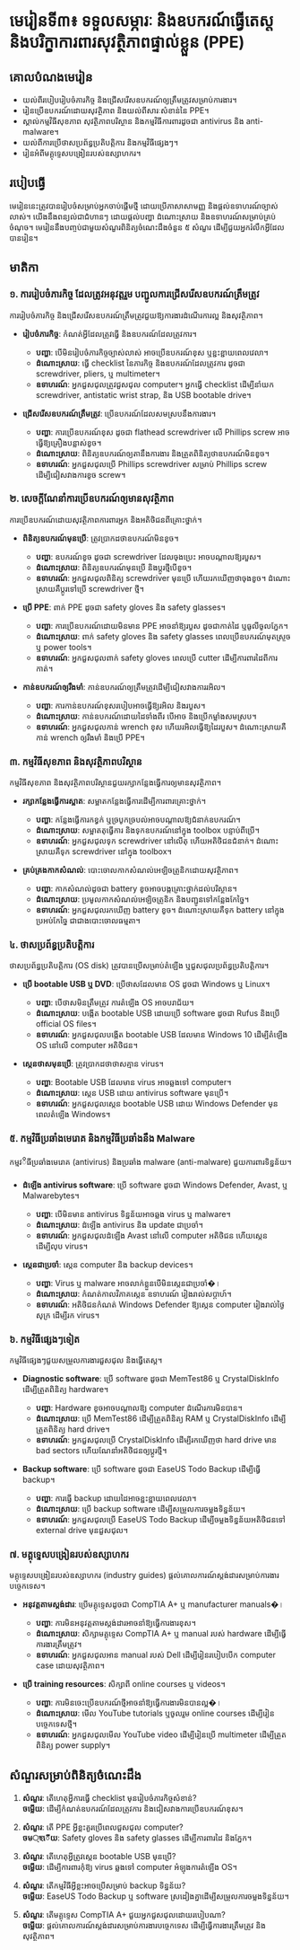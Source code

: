 # មេរៀនទី៣៖ ទទួលសម្ភារៈ និងឧបករណ៍ធ្វើតេស្ត និងបរិក្ខាការពារសុវត្ថិភាពផ្ទាល់ខ្លួន (PPE)

## គោលបំណងមេរៀន
- យល់ពីរបៀបរៀបចំភារកិច្ច និងជ្រើសរើសឧបករណ៍ឲ្យត្រឹមត្រូវសម្រាប់ការងារ។
- រៀនប្រើឧបករណ៍ដោយសុវត្ថិភាព និងយល់ពីសារៈសំខាន់នៃ PPE។
- ស្គាល់កម្មវិធីសុខភាព សុវត្ថិភាពបរិស្ថាន និងកម្មវិធីការពារដូចជា antivirus និង anti-malware។
- យល់ពីការប្រើថាសប្រព័ន្ធប្រតិបត្តិការ និងកម្មវិធីផ្សេងៗ។
- រៀនអំពីមគ្គុទ្ទេសបង្រៀនរបស់ឧស្សាហករ។

## របៀបធ្វើ
មេរៀននេះត្រូវបានរៀបចំសម្រាប់អ្នកចាប់ផ្តើមថ្មី ដោយប្រើភាសាសាមញ្ញ និងផ្តល់ឧទាហរណ៍ច្បាស់លាស់។ យើងនឹងពន្យល់ជាជំហានៗ ដោយផ្តល់បញ្ហា ដំណោះស្រាយ និងឧទាហរណ៍សម្រាប់គ្រប់ចំណុច។ មេរៀននឹងបញ្ចប់ជាមួយសំណួរពិនិត្យចំណេះដឹងចំនួន ៥ សំណួរ ដើម្បីជួយអ្នករំលឹកអ្វីដែលបានរៀន។

## មាតិកា

### ១. ការរៀបចំភារកិច្ច ដែលត្រូវអនុវត្តរួម បញ្ជូលការជ្រើសរើសឧបករណ៍ត្រឹមត្រូវ
ការរៀបចំភារកិច្ច និងជ្រើសរើសឧបករណ៍ត្រឹមត្រូវជួយឱ្យការងារដំណើរការល្អ និងសុវត្ថិភាព។

- **រៀបចំភារកិច្ច**: កំណត់អ្វីដែលត្រូវធ្វើ និងឧបករណ៍ដែលត្រូវការ។  
  - **បញ្ហា**: បើមិនរៀបចំភារកិច្ចច្បាស់លាស់ អាចប្រើឧបករណ៍ខុស ឬខ្ជះខ្ជាយពេលវេលា។  
  - **ដំណោះស្រាយ**: ធ្វើ checklist នៃភារកិច្ច និងឧបករណ៍ដែលត្រូវការ ដូចជា screwdriver, pliers, ឬ multimeter។  
  - **ឧទាហរណ៍**: អ្នកជួសជុលត្រូវជួសជុល computer។ អ្នកធ្វើ checklist ដើម្បីនាំយក screwdriver, antistatic wrist strap, និង USB bootable drive។  

- **ជ្រើសរើសឧបករណ៍ត្រឹមត្រូវ**: ប្រើឧបករណ៍ដែលសមស្របនឹងការងារ។  
  - **បញ្ហា**: ការប្រើឧបករណ៍ខុស ដូចជា flathead screwdriver លើ Phillips screw អាចធ្វើឱ្យគ្រឿងបន្លាស់ខូច។  
  - **ដំណោះស្រាយ**: ពិនិត្យឧបករណ៍ឲ្យតានឹងការងារ និងត្រួតពិនិត្យថាឧបករណ៍មិនខូច។  
  - **ឧទាហរណ៍**: អ្នកជួសជុលប្រើ Phillips screwdriver សម្រាប់ Phillips screw ដើម្បីជៀសវាងការខូច screw។  

### ២. សេចក្តីណែនាំការប្រើឧបករណ៍ឲ្យមានសុវត្ថិភាព
ការប្រើឧបករណ៍ដោយសុវត្ថិភាពការពារអ្នក និងអតិថិជនពីគ្រោះថ្នាក់។  

- **ពិនិត្យឧបករណ៍មុនប្រើ**: ត្រូវប្រាកដថាឧបករណ៍មិនខូច។  
  - **បញ្ហា**: ឧបករណ៍ខូច ដូចជា screwdriver ដែលចុងប្រេះ អាចបណ្តាលឱ្យរបួស។  
  - **ដំណោះស្រាយ**: ពិនិត្យឧបករណ៍មុនប្រើ និងប្តូរថ្មីបើខូច។  
  - **ឧទាហរណ៍**: អ្នកជួសជុលពិនិត្យ screwdriver មុនប្រើ ហើយរកឃើញថាចុងខូច។ ដំណោះស្រាយគឺប្តូរទៅប្រើ screwdriver ថ្មី។  

- **ប្រើ PPE**: ពាក់ PPE ដូចជា safety gloves និង safety glasses។  
  - **បញ្ហា**: ការប្រើឧបករណ៍ដោយមិនមាន PPE អាចនាំឱ្យរបួស ដូចជាកាត់ដៃ ឬធូលីចូលភ្នែក។  
  - **ដំណោះស្រាយ**: ពាក់ safety gloves និង safety glasses ពេលប្រើឧបករណ៍មុតស្រួច ឬ power tools។  
  - **ឧទាហរណ៍**: អ្នកជួសជុលពាក់ safety gloves ពេលប្រើ cutter ដើម្បីការពារដៃពីការកាត់។  

- **កាន់ឧបករណ៍ឲ្យរឹងមាំ**: កាន់ឧបករណ៍ឲ្យត្រឹមត្រូវដើម្បីជៀសវាងការរអិល។  
  - **បញ្ហា**: ការកាន់ឧបករណ៍ខុសរបៀបអាចធ្វើឱ្យរអិល និងរបួស។  
  - **ដំណោះស្រាយ**: កាន់ឧបករណ៍ដោយដៃទាំងពីរ បើអាច និងប្រើកម្លាំងសមស្រប។  
  - **ឧទាហរណ៍**: អ្នកជួសជុលកាន់ wrench ខុស ហើយរអិលធ្វើឱ្យដៃរបួស។ ដំណោះស្រាយគឺកាន់ wrench ឲ្យរឹងមាំ និងប្រើ PPE។  

### ៣. កម្មវិធីសុខភាព និងសុវត្ថិភាពបរិស្ថាន
កម្មវិធីសុខភាព និងសុវត្ថិភាពបរិស្ថានជួយរក្សាកន្លែងធ្វើការឲ្យមានសុវត្ថិភាព។  

- **រក្សាកន្លែងធ្វើការស្អាត**: សម្អាតកន្លែងធ្វើការដើម្បីការពារគ្រោះថ្នាក់។  
  - **បញ្ហា**: កន្លែងធ្វើការកខ្វក់ ឬច្របូកច្របល់អាចបណ្តាលឱ្យជំនាក់ឧបករណ៍។  
  - **ដំណោះស្រាយ**: សម្អាតតុធ្វើការ និងទុកឧបករណ៍នៅក្នុង toolbox បន្ទាប់ពីប្រើ។  
  - **ឧទាហរណ៍**: អ្នកជួសជុលទុក screwdriver នៅលើតុ ហើយអតិថិជនជំនាក់។ ដំណោះស្រាយគឺទុក screwdriver នៅក្នុង toolbox។  

- **គ្រប់គ្រងកាកសំណល់**: បោះចោលកាកសំណល់អេឡិចត្រូនិកដោយសុវត្ថិភាព។  
  - **បញ្ហា**: កាកសំណល់ដូចជា battery ខូចអាចបង្កគ្រោះថ្នាក់ដល់បរិស្ថាន។  
  - **ដំណោះស្រាយ**: ប្រមូលកាកសំណល់អេឡិចត្រូនិក និងបញ្ជូនទៅកន្លែងកែច្នៃ។  
  - **ឧទាហរណ៍**: អ្នកជួសជុលរកឃើញ battery ខូច។ ដំណោះស្រាយគឺទុក battery នៅក្នុងប្រអប់កែច្នៃ ជាជាងបោះចោលធម្មតា។  

### ៤. ថាសប្រព័ន្ធប្រតិបត្តិការ
ថាសប្រព័ន្ធប្រតិបត្តិការ (OS disk) ត្រូវបានប្រើសម្រាប់តំឡើង ឬជួសជុលប្រព័ន្ធប្រតិបត្តិការ។  

- **ប្រើ bootable USB ឬ DVD**: ប្រើថាសដែលមាន OS ដូចជា Windows ឬ Linux។  
  - **បញ្ហា**: បើថាសមិនត្រឹមត្រូវ ការតំឡើង OS អាចបរាជ័យ។  
  - **ដំណោះស្រាយ**: បង្កើត bootable USB ដោយប្រើ software ដូចជា Rufus និងប្រើ official OS files។  
  - **ឧទាហរណ៍**: អ្នកជួសជុលបង្កើត bootable USB ដែលមាន Windows 10 ដើម្បីតំឡើង OS នៅលើ computer អតិថិជន។  

- **ស្កេនថាសមុនប្រើ**: ត្រូវប្រាកដថាថាសគ្មាន virus។  
  - **បញ្ហា**: Bootable USB ដែលមាន virus អាចឆ្លងទៅ computer។  
  - **ដំណោះស្រាយ**: ស្កេន USB ដោយ antivirus software មុនប្រើ។  
  - **ឧទាហរណ៍**: អ្នកជួសជុលស្កេន bootable USB ដោយ Windows Defender មុនពេលតំឡើង Windows។  

### ៥. កម្មវិធីប្រឆាំងមេរោគ និងកម្មវិធីប្រឆាំងនឹង Malware
កម្មវိធីប្រឆាំងមេរោគ (antivirus) និងប្រឆាំង malware (anti-malware) ជួយការពារទិន្នន័យ។  

- **ដំឡើង antivirus software**: ប្រើ software ដូចជា Windows Defender, Avast, ឬ Malwarebytes។  
  - **បញ្ហា**: បើមិនមាន antivirus ទិន្នន័យអាចឆ្លង virus ឬ malware។  
  - **ដំណោះស្រាយ**: ដំឡើង antivirus និង update ជាប្រចាំ។  
  - **ឧទាហរណ៍**: អ្នកជួសជុលដំឡើង Avast នៅលើ computer អតិថិជន ហើយស្កេនដើម្បីលុប virus។  

- **ស្កេនជាប្រចាំ**: ស្កេន computer និង backup devices។  
  - **បញ្ហា**: Virus ឬ malware អាចលាក់ខ្លួនបើមិនស្កេនជាប្រចាំ�।  
  - **ដំណោះស្រាយ**: កំណត់កាលវិភាគស្កេន ឧទាហរណ៍ រៀងរាល់សប្តាហ៍។  
  - **ឧទាហរណ៍**: អតិថិជនកំណត់ Windows Defender ឱ្យស្កេន computer រៀងរាល់ថ្ងៃសុក្រ ដើម្បីរក virus។  

### ៦. កម្មវិធីផ្សេងៗទៀត
កម្មវិធីផ្សេងៗជួយសម្រួលការងារជួសជុល និងធ្វើតេស្ត។  

- **Diagnostic software**: ប្រើ software ដូចជា MemTest86 ឬ CrystalDiskInfo ដើម្បីត្រួតពិនិត្យ hardware។  
  - **បញ្ហា**: Hardware ខូចអាចបណ្តាលឱ្យ computer ដំណើរការមិនបាន។  
  - **ដំណោះស្រាយ**: ប្រើ MemTest86 ដើម្បីត្រួតពិនិត្យ RAM ឬ CrystalDiskInfo ដើម្បីត្រួតពិនិត្យ hard drive។  
  - **ឧទាហរណ៍**: អ្នកជួសជុលប្រើ CrystalDiskInfo ដើម្បីរកឃើញថា hard drive មាន bad sectors ហើយណែនាំអតិថិជនឲ្យប្តូរថ្មី។  

- **Backup software**: ប្រើ software ដូចជា EaseUS Todo Backup ដើម្បីធ្វើ backup។  
  - **បញ្ហា**: ការធ្វើ backup ដោយដៃអាចខ្ជះខ្ជាយពេលវេលា។  
  - **ដំណោះស្រាយ**: ប្រើ backup software ដើម្បីសម្រួលការចម្លងទិន្នន័យ។  
  - **ឧទាហរណ៍**: អ្នកជួសជុលប្រើ EaseUS Todo Backup ដើម្បីចម្លងទិន្នន័យអតិថិជនទៅ external drive មុនជួសជុល។  

### ៧. មគ្គុទ្ទេសបង្រៀនរបស់ឧស្សាហករ
មគ្គុទ្ទេសបង្រៀនរបស់ឧស្សាហករ (industry guides) ផ្តល់គោលការណ៍ស្តង់ដារសម្រាប់ការងារបច្ចេកទេស។  

- **អនុវត្តតាមស្តង់ដារ**: ប្រើមគ្គុទ្ទេសដូចជា CompTIA A+ ឬ manufacturer manuals�।  
  - **បញ្ហា**: ការមិនអនុវត្តតាមស្តង់ដារអាចនាំឱ្យធ្វើការងារខុស។  
  - **ដំណោះស្រាយ**: សិក្សាមគ្គុទ្ទេស CompTIA A+ ឬ manual របស់ hardware ដើម្បីធ្វើការងារត្រឹមត្រូវ។  
  - **ឧទាហរណ៍**: អ្នកជួសជុលអាន manual របស់ Dell ដើម្បីរៀនរបៀបបើក computer case ដោយសុវត្ថិភាព។  

- **ប្រើ training resources**: សិក្សាពី online courses ឬ videos។  
  - **បញ្ហា**: ការមិនចេះប្រើឧបករណ៍ថ្មីអាចនាំឱ្យធ្វើការងារមិនបានល្អ�।  
  - **ដំណោះស្រាយ**: មើល YouTube tutorials ឬចូលរួម online courses ដើម្បីរៀនបច្ចេកទេសថ្មី។  
  - **ឧទាហរណ៍**: អ្នកជួសជុលមើល YouTube video ដើម្បីរៀនប្រើ multimeter ដើម្បីត្រួតពិនិត្យ power supply។  

## សំណួរសម្រាប់ពិនិត្យចំណេះដឹង
1. **សំណួរ**: តើហេតុអ្វីការធ្វើ checklist មុនរៀបចំភារកិច្ចសំខាន់?  
   **ចម្លើយ**: ដើម្បីកំណត់ឧបករណ៍ដែលត្រូវការ និងជៀសវាងការប្រើឧបករណ៍ខុស។  

2. **សំណួរ**: តើ PPE អ្វីខ្លះគួរប្រើពេលជួសជុល computer?  
   **ចម্ছើយ**: Safety gloves និង safety glasses ដើម្បីការពារដៃ និងភ្នែក។  

3. **សំណួរ**: តើហេតុអ្វីត្រូវស្កេន bootable USB មុនប្រើ?  
   **ចម្លើយ**: ដើម្បីការពារកុំឱ្យ virus ឆ្លងទៅ computer អំឡុងការតំឡើង OS។  

4. **សំណួរ**: តើកម្មវិធីអ្វីខ្លះអាចប្រើសម្រាប់ backup ទិន្នន័យ?  
   **ចម្លើយ**: EaseUS Todo Backup ឬ software ស្រដៀងគ្នាដើម្បីសម្រួលការចម្លងទិន្នន័យ។  

5. **សំណួរ**: តើមគ្គុទ្ទេស CompTIA A+ ជួយអ្នកជួសជុលដោយរបៀបណា?  
   **ចម្លើយ**: ផ្តល់គោលការណ៍ស្តង់ដារសម្រាប់ការងារបច្ចេកទេស ដើម្បីធ្វើការងារត្រឹមត្រូវ និងសុវត្ថិភាព។